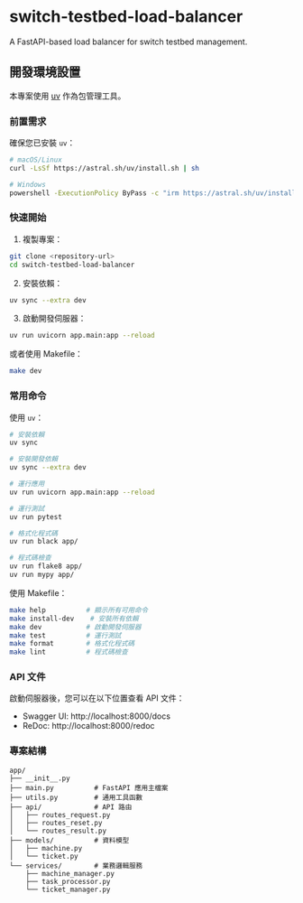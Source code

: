 # switch-testbed-load-balancer

A FastAPI-based load balancer for switch testbed management.

## 開發環境設置

本專案使用 [uv](https://docs.astral.sh/uv/) 作為包管理工具。

### 前置需求

確保您已安裝 `uv`：

```bash
# macOS/Linux
curl -LsSf https://astral.sh/uv/install.sh | sh

# Windows
powershell -ExecutionPolicy ByPass -c "irm https://astral.sh/uv/install.ps1 | iex"
```

### 快速開始

1. 複製專案：
```bash
git clone <repository-url>
cd switch-testbed-load-balancer
```

2. 安裝依賴：
```bash
uv sync --extra dev
```

3. 啟動開發伺服器：
```bash
uv run uvicorn app.main:app --reload
```

或者使用 Makefile：
```bash
make dev
```

### 常用命令

使用 `uv`：
```bash
# 安裝依賴
uv sync

# 安裝開發依賴
uv sync --extra dev

# 運行應用
uv run uvicorn app.main:app --reload

# 運行測試
uv run pytest

# 格式化程式碼
uv run black app/

# 程式碼檢查
uv run flake8 app/
uv run mypy app/
```

使用 Makefile：
```bash
make help          # 顯示所有可用命令
make install-dev    # 安裝所有依賴
make dev           # 啟動開發伺服器
make test          # 運行測試
make format        # 格式化程式碼
make lint          # 程式碼檢查
```

### API 文件

啟動伺服器後，您可以在以下位置查看 API 文件：

- Swagger UI: http://localhost:8000/docs
- ReDoc: http://localhost:8000/redoc

### 專案結構

```
app/
├── __init__.py
├── main.py          # FastAPI 應用主檔案
├── utils.py         # 通用工具函數
├── api/             # API 路由
│   ├── routes_request.py
│   ├── routes_reset.py
│   └── routes_result.py
├── models/          # 資料模型
│   ├── machine.py
│   └── ticket.py
└── services/        # 業務邏輯服務
    ├── machine_manager.py
    ├── task_processor.py
    └── ticket_manager.py
```